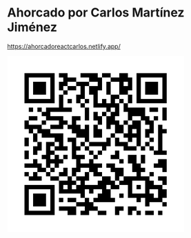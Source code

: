 # Ahorcado por Carlos Martínez Jiménez

https://ahorcadoreactcarlos.netlify.app/

![QR PARA LA WEB](QR.png)
